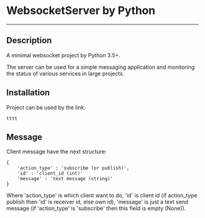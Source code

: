 WebsocketServer by Python
=====
***
Description
---
A minimal websocket project by Python 3.5+. 

The server can be used for a simple messaging application and monitoring the status 
of various services in large projects. 

Installation
---
Project can be used by the link:
```
tttt
```

Message
---

Client message have the next structure:
```
{
    'action_type' : 'subscribe (or publish)',
    'id' : 'client_id (int)'
    'message' : 'text message (string)' 
}
```
Where 'action_type' is which client want to do, 'id' is client id (if action_type publish then 
'id' is receiver id, else own id), 'message' is just a text send message (if 'action_type' is 
'subscribe' then this field is empty (None)).
